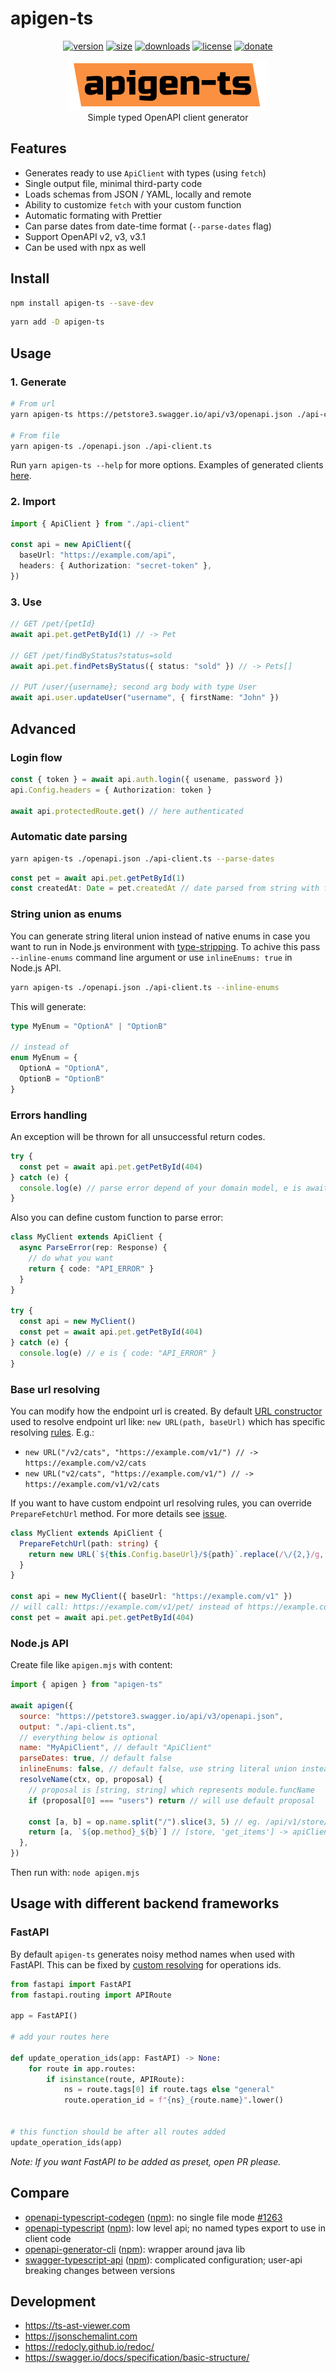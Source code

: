 # apigen-ts

<div align="center">

[<img src="https://badges.ws/npm/v/apigen-ts" alt="version" />](https://npmjs.org/package/apigen-ts)
[<img src="https://badges.ws/packagephobia/publish/apigen-ts" alt="size" />](https://packagephobia.now.sh/result?p=apigen-ts)
[<img src="https://badges.ws/npm/dm/apigen-ts" alt="downloads" />](https://npmjs.org/package/apigen-ts)
[<img src="https://badges.ws/github/license/vladkens/apigen-ts" alt="license" />](https://github.com/vladkens/apigen-ts/blob/main/LICENSE)
[<img src="https://badges.ws/badge/-/buy%20me%20a%20coffee/ff813f?icon=buymeacoffee&label" alt="donate" />](https://buymeacoffee.com/vladkens)

</div>

<div align="center">
  <img src="./logo.svg" alt="apigen-ts logo" height="80" />
  <div>Simple typed OpenAPI client generator</div>
</div>

## Features

- Generates ready to use `ApiClient` with types (using `fetch`)
- Single output file, minimal third-party code
- Loads schemas from JSON / YAML, locally and remote
- Ability to customize `fetch` with your custom function
- Automatic formating with Prettier
- Can parse dates from date-time format (`--parse-dates` flag)
- Support OpenAPI v2, v3, v3.1
- Can be used with npx as well

## Install

```sh
npm install apigen-ts --save-dev
```

```sh
yarn add -D apigen-ts
```

## Usage

### 1. Generate

```sh
# From url
yarn apigen-ts https://petstore3.swagger.io/api/v3/openapi.json ./api-client.ts

# From file
yarn apigen-ts ./openapi.json ./api-client.ts
```

Run `yarn apigen-ts --help` for more options. Examples of generated clients [here](./examples/).

### 2. Import

```ts
import { ApiClient } from "./api-client"

const api = new ApiClient({
  baseUrl: "https://example.com/api",
  headers: { Authorization: "secret-token" },
})
```

### 3. Use

```ts
// GET /pet/{petId}
await api.pet.getPetById(1) // -> Pet

// GET /pet/findByStatus?status=sold
await api.pet.findPetsByStatus({ status: "sold" }) // -> Pets[]

// PUT /user/{username}; second arg body with type User
await api.user.updateUser("username", { firstName: "John" })
```

## Advanced

### Login flow

```ts
const { token } = await api.auth.login({ usename, password })
api.Config.headers = { Authorization: token }

await api.protectedRoute.get() // here authenticated
```

### Automatic date parsing

```sh
yarn apigen-ts ./openapi.json ./api-client.ts --parse-dates
```

```ts
const pet = await api.pet.getPetById(1)
const createdAt: Date = pet.createdAt // date parsed from string with format=date-time
```

### String union as enums

You can generate string literal union instead of native enums in case you want to run in Node.js environment with [type-stripping](https://nodejs.org/api/typescript.html#type-stripping). To achive this pass `--inline-enums` command line argument or use `inlineEnums: true` in Node.js API.

```sh
yarn apigen-ts ./openapi.json ./api-client.ts --inline-enums
```

This will generate:

```ts
type MyEnum = "OptionA" | "OptionB"

// instead of
enum MyEnum = {
  OptionA = "OptionA",
  OptionB = "OptionB"
}
```

### Errors handling

An exception will be thrown for all unsuccessful return codes.

```ts
try {
  const pet = await api.pet.getPetById(404)
} catch (e) {
  console.log(e) // parse error depend of your domain model, e is awaited response.json()
}
```

Also you can define custom function to parse error:

```ts
class MyClient extends ApiClient {
  async ParseError(rep: Response) {
    // do what you want
    return { code: "API_ERROR" }
  }
}

try {
  const api = new MyClient()
  const pet = await api.pet.getPetById(404)
} catch (e) {
  console.log(e) // e is { code: "API_ERROR" }
}
```

### Base url resolving

You can modify how the endpoint url is created. By default [URL constructor](https://developer.mozilla.org/en-US/docs/Web/API/URL/URL) used to resolve endpoint url like: `new URL(path, baseUrl)` which has specific resolving [rules](https://developer.mozilla.org/en-US/docs/Web/API/URL_API/Resolving_relative_references). E.g.:

- `new URL("/v2/cats", "https://example.com/v1/") // -> https://example.com/v2/cats`
- `new URL("v2/cats", "https://example.com/v1/") // -> https://example.com/v1/v2/cats`

If you want to have custom endpoint url resolving rules, you can override `PrepareFetchUrl` method. For more details see [issue](https://github.com/vladkens/apigen-ts/issues/2).

```ts
class MyClient extends ApiClient {
  PrepareFetchUrl(path: string) {
    return new URL(`${this.Config.baseUrl}/${path}`.replace(/\/{2,}/g, "/"))
  }
}

const api = new MyClient({ baseUrl: "https://example.com/v1" })
// will call: https://example.com/v1/pet/ instead of https://example.com/pet/
const pet = await api.pet.getPetById(404)
```

### Node.js API

Create file like `apigen.mjs` with content:

```js
import { apigen } from "apigen-ts"

await apigen({
  source: "https://petstore3.swagger.io/api/v3/openapi.json",
  output: "./api-client.ts",
  // everything below is optional
  name: "MyApiClient", // default "ApiClient"
  parseDates: true, // default false
  inlineEnums: false, // default false, use string literal union instead of enum
  resolveName(ctx, op, proposal) {
    // proposal is [string, string] which represents module.funcName
    if (proposal[0] === "users") return // will use default proposal

    const [a, b] = op.name.split("/").slice(3, 5) // eg. /api/v1/store/items/search
    return [a, `${op.method}_${b}`] // [store, 'get_items'] -> apiClient.store.get_items()
  },
})
```

Then run with: `node apigen.mjs`

## Usage with different backend frameworks

### FastAPI

By default `apigen-ts` generates noisy method names when used with FastAPI. This can be fixed by [custom resolving](https://fastapi.tiangolo.com/advanced/path-operation-advanced-configuration/#using-the-path-operation-function-name-as-the-operationid) for operations ids.

```py
from fastapi import FastAPI
from fastapi.routing import APIRoute

app = FastAPI()

# add your routes here

def update_operation_ids(app: FastAPI) -> None:
    for route in app.routes:
        if isinstance(route, APIRoute):
            ns = route.tags[0] if route.tags else "general"
            route.operation_id = f"{ns}_{route.name}".lower()


# this function should be after all routes added
update_operation_ids(app)
```

_Note: If you want FastAPI to be added as preset, open PR please._

## Compare

- [openapi-typescript-codegen](https://github.com/ferdikoomen/openapi-typescript-codegen) ([npm](https://www.npmjs.com/package/openapi-typescript-codegen)): no single file mode [#1263](https://github.com/ferdikoomen/openapi-typescript-codegen/issues/1263#issuecomment-1502890838)
- [openapi-typescript](https://github.com/drwpow/openapi-typescript) ([npm](https://www.npmjs.com/package/openapi-typescript)): low level api; no named types export to use in client code
- [openapi-generator-cli](https://github.com/OpenAPITools/openapi-generator-cli) ([npm](https://www.npmjs.com/package/@openapitools/openapi-generator-cli)): wrapper around java lib
- [swagger-typescript-api](https://github.com/acacode/swagger-typescript-api) ([npm](https://www.npmjs.com/package/swagger-typescript-api)): complicated configuration; user-api breaking changes between versions

## Development

- https://ts-ast-viewer.com
- https://jsonschemalint.com
- https://redocly.github.io/redoc/
- https://swagger.io/docs/specification/basic-structure/
